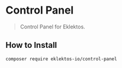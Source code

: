 # Control Panel

> Control Panel for Eklektos.

## How to Install

``` bash
composer require eklektos-io/control-panel
```